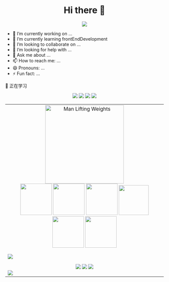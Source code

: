 <div align="center">
  <h1>Hi there 👋</h1>

  <!-- knock code pictures 敲代码的图片 -->
  <img src="https://cdn.jsdelivr.net/gh/sun0225SUN/sun0225SUN/assets/images/coding.gif" /><br>
</div>

- 🔭 I’m currently working on ...
- 🌱 I’m currently learning frontEndDevelopment
- 👯 I’m looking to collaborate on ...
- 🤔 I’m looking for help with ...
- 💬 Ask me about ...
- 📫 How to reach me: ...
- 😄 Pronouns: ...
- ⚡ Fun fact: ...<br>
  
 💪 正在学习
 <div align="center">
    <img src="https://img.shields.io/badge/HTML5-E34F26?logo=html5&logoColor=fff&style=flat"></img>
    <img src="https://img.shields.io/badge/CSS3-1572B6?logo=css3&logoColor=fff&style=flat"></img>
    <img src="https://img.shields.io/badge/JavaScript-F7DF1E?logo=javascript&logoColor=000&style=flat"></img>
    <img src="https://img.shields.io/badge/Vue.js-4FC08D?logo=vuedotjs&logoColor=fff&style=flat"></img>
    
  </div> 
<!-- gif -->
<table>
<tr><td>
<div align="center">
  
  <img src="https://cdn.jsdelivr.net/gh/sun0225SUN/sun0225SUN/assets/images/man.png" alt="Man Lifting Weights" width="250" height="250"> 
  <br>  

  <img height="100" width="100" src="https://cdn.jsdelivr.net/gh/sun0225SUN/sun0225SUN/assets/images/html.webp">
  <img height="100" width="100" src="https://cdn.jsdelivr.net/gh/sun0225SUN/sun0225SUN/assets/images/cssgif.webp">
  <img height="100" width="100" src="https://cdn.jsdelivr.net/gh/sun0225SUN/sun0225SUN/assets/images/vscode.webp">
  <img height="95" width="95" src="https://cdn.jsdelivr.net/gh/sun0225SUN/sun0225SUN/assets/images/vue.webp">
  <img height="100" width="100" src="https://cdn.jsdelivr.net/gh/sun0225SUN/sun0225SUN/assets/images/js.webp">
  <img height="100" width="100" src="https://cdn.jsdelivr.net/gh/sun0225SUN/sun0225SUN/assets/images/github.webp">

</div>

<!-- just img 图片 -->
<img src="https://cdn.jsdelivr.net/gh/sun0225SUN/sun0225SUN/assets/images/icon.png" /></div>
<br>

<div align="center">
  <img src="https://github-readme-stats.vercel.app/api?username=zhengwenhong123&show_icons=true&theme=cobalt"></img>
  <img src="https://github-readme-stats.vercel.app/api/top-langs?username=zhengwenhong123&show_icons=true&theme=cobalt"></img>
  <img src="https://github-readme-activity-graph.cyclic.app/graph?username=zhengwenhong123&theme=vue"></img>
  
<!--     ![zhengwenhong GitHub stats]()
    ![zhengwenhong's])
    [![Ashutosh's github activity graph]()](https://github.com/ashutosh00710/github-readme-activity-graph) -->
  
</div>
<img src="https://cdn.jsdelivr.net/gh/sun0225SUN/sun0225SUN/assets/images/rocket.png"/>
